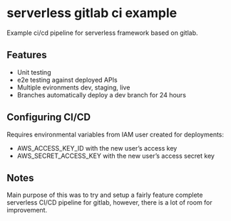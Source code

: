 # serverless gitlab ci example

Example ci/cd pipeline for serverless framework based on gitlab.

## Features

- Unit testing
- e2e testing against deployed APIs
- Multiple evironments dev, staging, live
- Branches automatically deploy a dev branch for 24 hours

## Configuring CI/CD

Requires environmental variables from IAM user created for deployments:

- AWS_ACCESS_KEY_ID with the new user’s access key
- AWS_SECRET_ACCESS_KEY with the new user’s access secret key

## Notes

Main purpose of this was to try and setup a fairly feature complete serverless CI/CD pipeline for gitlab, however, there is a lot of room for improvement.
